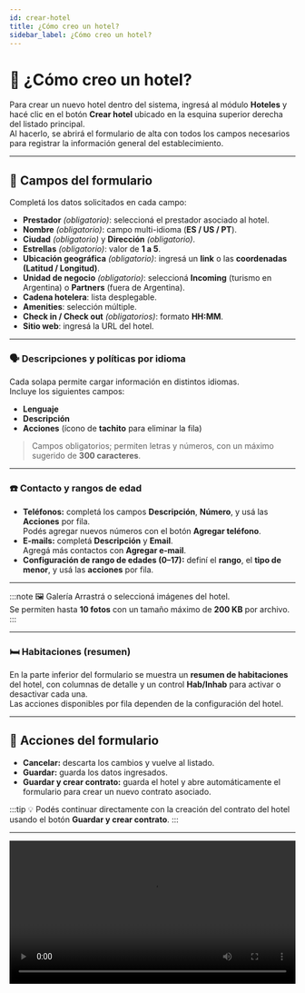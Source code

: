 ```yaml
---
id: crear-hotel
title: ¿Cómo creo un hotel?
sidebar_label: ¿Cómo creo un hotel?
---
```


# 🏨 ¿Cómo creo un hotel?

Para crear un nuevo hotel dentro del sistema, ingresá al módulo **Hoteles** y hacé clic en el botón **Crear hotel** ubicado en la esquina superior derecha del listado principal.  
Al hacerlo, se abrirá el formulario de alta con todos los campos necesarios para registrar la información general del establecimiento.

---

## 🧾 Campos del formulario

Completá los datos solicitados en cada campo:

- **Prestador** *(obligatorio)*: seleccioná el prestador asociado al hotel.  
- **Nombre** *(obligatorio)*: campo multi-idioma (**ES / US / PT**).  
- **Ciudad** *(obligatorio)* y **Dirección** *(obligatorio)*.  
- **Estrellas** *(obligatorio)*: valor de **1 a 5**.  
- **Ubicación geográfica** *(obligatorio)*: ingresá un **link** o las **coordenadas (Latitud / Longitud)**.  
- **Unidad de negocio** *(obligatorio)*: seleccioná **Incoming** (turismo en Argentina) o **Partners** (fuera de Argentina).  
- **Cadena hotelera**: lista desplegable.  
- **Amenities**: selección múltiple.  
- **Check in / Check out** *(obligatorios)*: formato **HH:MM**.  
- **Sitio web**: ingresá la URL del hotel.

---

### 🗣️ Descripciones y políticas por idioma

Cada solapa permite cargar información en distintos idiomas.  
Incluye los siguientes campos:

- **Lenguaje**  
- **Descripción**  
- **Acciones** (ícono de **tachito** para eliminar la fila)

> Campos obligatorios; permiten letras y números, con un máximo sugerido de **300 caracteres**.

---

### ☎️ Contacto y rangos de edad

- **Teléfonos:** completá los campos **Descripción**, **Número**, y usá las **Acciones** por fila.  
  Podés agregar nuevos números con el botón **Agregar teléfono**.  
- **E-mails:** completá **Descripción** y **Email**.  
  Agregá más contactos con **Agregar e-mail**.  
- **Configuración de rango de edades (0–17):** definí el **rango**, el **tipo de menor**, y usá las **acciones** por fila.

---

:::note 🖼️ Galería
Arrastrá o seleccioná imágenes del hotel.  
Se permiten hasta **10 fotos** con un tamaño máximo de **200 KB** por archivo.
:::

---

### 🛏️ Habitaciones (resumen)

En la parte inferior del formulario se muestra un **resumen de habitaciones** del hotel, con columnas de detalle y un control **Hab/Inhab** para activar o desactivar cada una.  
Las acciones disponibles por fila dependen de la configuración del hotel.

---

## 💾 Acciones del formulario

- **Cancelar:** descarta los cambios y vuelve al listado.  
- **Guardar:** guarda los datos ingresados.  
- **Guardar y crear contrato:** guarda el hotel y abre automáticamente el formulario para crear un nuevo contrato asociado.

<!-- ![Crear hotel](/img/producto/hoteles/crear-hotel.png) -->

:::tip
💡 Podés continuar directamente con la creación del contrato del hotel usando el botón **Guardar y crear contrato**.
:::

---

<div class="video-container">
<video controls width="100%">
  <source src="/tower-travel-docs/videos/hoteles/crear-hotel.mp4" type="video/mp4" />
</video>
</div>


